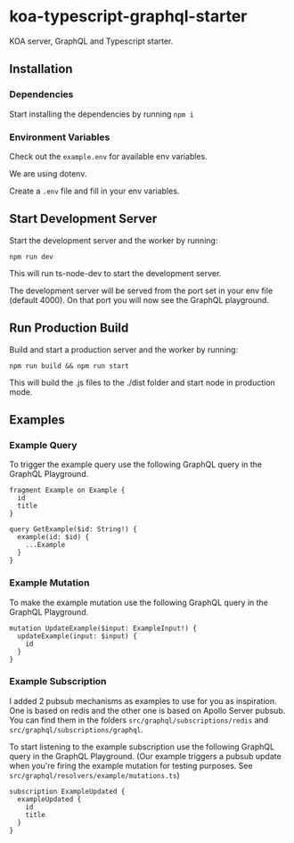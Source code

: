 # koa-typescript-graphql-starter
KOA server, GraphQL and Typescript starter.


## Installation

### Dependencies

Start installing the dependencies by running `npm i`

### Environment Variables
Check out the `example.env` for available env variables.

We are using dotenv.

Create a `.env` file and fill in your env variables.

## Start Development Server

Start the development server and the worker by running:

```
npm run dev
```


This will run ts-node-dev to start the development server.

The development server will be served from the port set in your env file (default 4000).
On that port you will now see the GraphQL playground.

## Run Production Build

Build and start a production server and the worker by running:

```
npm run build && npm run start
```

This will build the .js files to the ./dist folder and start node in production mode.


## Examples

### Example Query
To trigger the example query use the following GraphQL query in the GraphQL Playground.

```gql
fragment Example on Example {
  id
  title
}

query GetExample($id: String!) {
  example(id: $id) {
    ...Example
  }
}
```
### Example Mutation
To make the example mutation use the following GraphQL query in the GraphQL Playground.

```gql
mutation UpdateExample($input: ExampleInput!) {
  updateExample(input: $input) {
    id
  }
}
```

### Example Subscription
I added 2 pubsub mechanisms as examples to use for you as inspiration. One is based on redis and the other one is based on Apollo Server pubsub.
You can find them in the folders `src/graphql/subscriptions/redis` and  `src/graphql/subscriptions/graphql`.

To start listening to the example subscription use the following GraphQL query in the GraphQL Playground.
(Our example triggers a pubsub update when you're firing the example mutation for testing purposes. See `src/graphql/resolvers/example/mutations.ts`)

```gql
subscription ExampleUpdated {
  exampleUpdated {
    id
    title
  }
}
```
